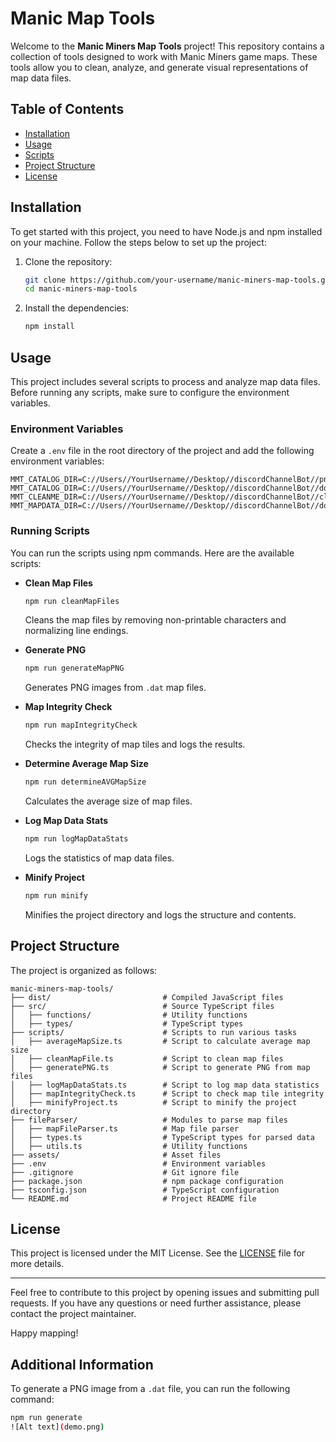 # Manic Map Tools

Welcome to the **Manic Miners Map Tools** project! This repository contains a collection of tools designed to work with Manic Miners game maps. These tools allow you to clean, analyze, and generate visual representations of map data files.

## Table of Contents

- [Installation](#installation)
- [Usage](#usage)
- [Scripts](#scripts)
- [Project Structure](#project-structure)
- [License](#license)

## Installation

To get started with this project, you need to have Node.js and npm installed on your machine. Follow the steps below to set up the project:

1. Clone the repository:

   ```bash
   git clone https://github.com/your-username/manic-miners-map-tools.git
   cd manic-miners-map-tools
   ```

2. Install the dependencies:

   ```bash
   npm install
   ```

## Usage

This project includes several scripts to process and analyze map data files. Before running any scripts, make sure to configure the environment variables.

### Environment Variables

Create a `.env` file in the root directory of the project and add the following environment variables:

```env
MMT_CATALOG_DIR=C://Users//YourUsername//Desktop//discordChannelBot//pngme
MMT_CATALOG_DIR=C://Users//YourUsername//Desktop//discordChannelBot//downloads
MMT_CLEANME_DIR=C://Users//YourUsername//Desktop//discordChannelBot//cleanme
MMT_MAPDATA_DIR=C://Users//YourUsername//Desktop//discordChannelBot//downloads
```

### Running Scripts

You can run the scripts using npm commands. Here are the available scripts:

- **Clean Map Files**

  ```bash
  npm run cleanMapFiles
  ```

  Cleans the map files by removing non-printable characters and normalizing line endings.

- **Generate PNG**

  ```bash
  npm run generateMapPNG
  ```

  Generates PNG images from `.dat` map files.

- **Map Integrity Check**

  ```bash
  npm run mapIntegrityCheck
  ```

  Checks the integrity of map tiles and logs the results.

- **Determine Average Map Size**

  ```bash
  npm run determineAVGMapSize
  ```

  Calculates the average size of map files.

- **Log Map Data Stats**

  ```bash
  npm run logMapDataStats
  ```

  Logs the statistics of map data files.

- **Minify Project**

  ```bash
  npm run minify
  ```

  Minifies the project directory and logs the structure and contents.

## Project Structure

The project is organized as follows:

```plaintext
manic-miners-map-tools/
├── dist/                         # Compiled JavaScript files
├── src/                          # Source TypeScript files
│   ├── functions/                # Utility functions
│   ├── types/                    # TypeScript types
├── scripts/                      # Scripts to run various tasks
│   ├── averageMapSize.ts         # Script to calculate average map size
│   ├── cleanMapFile.ts           # Script to clean map files
│   ├── generatePNG.ts            # Script to generate PNG from map files
│   ├── logMapDataStats.ts        # Script to log map data statistics
│   ├── mapIntegrityCheck.ts      # Script to check map tile integrity
│   ├── minifyProject.ts          # Script to minify the project directory
├── fileParser/                   # Modules to parse map files
│   ├── mapFileParser.ts          # Map file parser
│   ├── types.ts                  # TypeScript types for parsed data
│   ├── utils.ts                  # Utility functions
├── assets/                       # Asset files
├── .env                          # Environment variables
├── .gitignore                    # Git ignore file
├── package.json                  # npm package configuration
├── tsconfig.json                 # TypeScript configuration
└── README.md                     # Project README file
```

## License

This project is licensed under the MIT License. See the [LICENSE](LICENSE) file for more details.

---

Feel free to contribute to this project by opening issues and submitting pull requests. If you have any questions or need further assistance, please contact the project maintainer.

Happy mapping!

## Additional Information

To generate a PNG image from a `.dat` file, you can run the following command:

```bash
npm run generate
![Alt text](demo.png)
```
